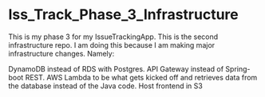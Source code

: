 # Iss_Track_Phase_3_Infrastructure
This is my phase 3 for my IssueTrackingApp. This is the second infrastructure repo. I am doing this because I am making major infrastructure changes. Namely:

DynamoDB instead of RDS with Postgres.
API Gateway instead of Spring-boot REST.
AWS Lambda to be what gets kicked off and retrieves data from the database instead of the Java code.
Host frontend in S3

